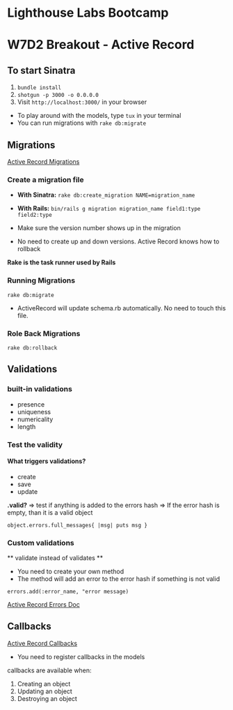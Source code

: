 # Lighthouse Labs Bootcamp

# W7D2 Breakout - Active Record

## To start Sinatra

1.  `bundle install`
2.  `shotgun -p 3000 -o 0.0.0.0`
3.  Visit `http://localhost:3000/` in your browser

* To play around with the models, type `tux` in your terminal
* You can run migrations with `rake db:migrate`

## Migrations

[Active Record Migrations](http://guides.rubyonrails.org/active_record_migrations.html)

### Create a migration file

* **With Sinatra:**
  `rake db:create_migration NAME=migration_name`

* **With Rails:**
  `bin/rails g migration migration_name field1:type field2:type`

* Make sure the version number shows up in the migration
* No need to create up and down versions. Active Record knows how to rollback

**Rake is the task runner used by Rails**

### Running Migrations

`rake db:migrate`

* ActiveRecord will update schema.rb automatically. No need to touch this file.

### Role Back Migrations

`rake db:rollback`

## Validations

### built-in validations

* presence
* uniqueness
* numericality
* length

### Test the validity

#### What triggers validations?

* create
* save
* update

**.valid?**
=> test if anything is added to the errors hash
=> If the error hash is empty, than it is a valid object

`object.errors.full_messages{ |msg| puts msg }`

### Custom validations

** validate instead of validates **

* You need to create your own method
* The method will add an error to the error hash if something is not valid

`errors.add(:error_name, "error message)`

[Active Record Errors Doc](http://guides.rubyonrails.org/active_record_validations.html#working-with-validation-errors)

## Callbacks

[Active Record Callbacks](http://guides.rubyonrails.org/active_record_callbacks.html)

* You need to register callbacks in the models

callbacks are available when:

1.  Creating an object
2.  Updating an object
3.  Destroying an object
